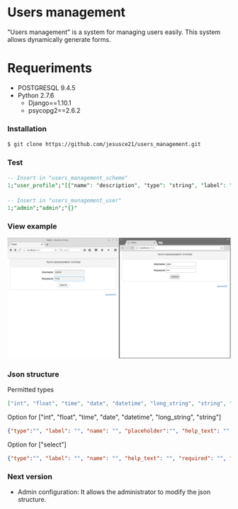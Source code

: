 # Users management

"Users management" is a system for managing users easily. This system allows dynamically generate forms.

# Requeriments
  - POSTGRESQL 9.4.5
  - Python 2.7.6
    - Django==1.10.1
    - psycopg2==2.6.2

### Installation
```sh
$ git clone https://github.com/jesusce21/users_management.git
```

### Test
```sql
-- Insert in "users_management_scheme"
1;"user_profile";"[{"name": "description", "type": "string", "label": "Description", "placeholder": "Define your description..."}, {"name": "type", "type": "select", "label": "Type", "option": [["1", "A"], ["3", "C"], ["4", "D"], ["5", "F"]]}]"

-- Insert in "users_management_user"
1;"admin";"admin";"{}"
```

### View example
![Users management](static/image/example-v2.gif)

### Json structure
Permitted types
```json
["int", "float", "time", "date", "datetime", "long_string", "string", "select"]
```

Option for ["int", "float", "time", "date", "datetime", "long_string", "string"]
```json
{"type":"", "label": "", "name": "", "placeholder":"", "help_text": "", "required": ""}
```

Option for ["select"]
```json
{"type":"", "label": "", "name": "", "help_text": "", "required": "", "option": [[,]]}
```

### Next version
- Admin configuration: It allows the administrator to modify the json structure.
